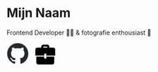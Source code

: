 # Mijn Naam
Frontend Developer :woman_technologist: & fotografie enthousiast :camera_flash:

[<img src="github-mark.png" width="50">](https://github.com/kxnzx)
&ensp;
[<img src="portfolio_icon.png" width="45">](https://www.frontendmentor.io/profile/kxnzx)


